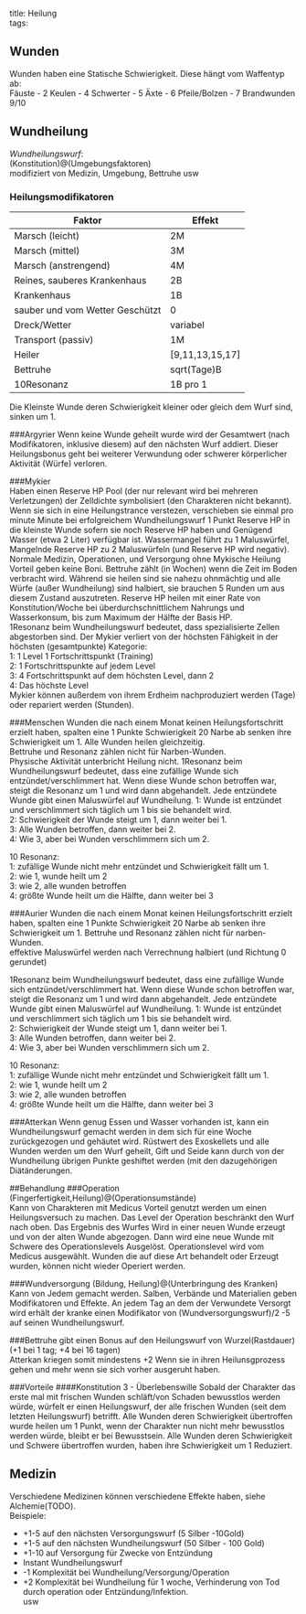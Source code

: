 title: Heilung  
tags:   
## Wunden 
Wunden haben eine Statische Schwierigkeit. Diese hängt vom Waffentyp ab:  
Fäuste - 2
Keulen - 4
Schwerter - 5
Äxte - 6
Pfeile/Bolzen - 7
Brandwunden 9/10
## Wundheilung
*Wundheilungswurf*:  
(Konstitution)@(Umgebungsfaktoren)  
modifiziert von Medizin, Umgebung, Bettruhe usw
### Heilungsmodifikatoren

|Faktor | Effekt |  
| --- | --- |  
|Marsch (leicht) | 2M |  
|Marsch (mittel) | 3M |  
|Marsch (anstrengend) | 4M |  
|Reines, sauberes Krankenhaus | 2B |  
|Krankenhaus | 1B |  
|sauber und vom Wetter Geschützt |0|
|Dreck/Wetter|variabel|
|Transport (passiv)| 1M |  
|Heiler | [9,11,13,15,17] |  
|Bettruhe | sqrt(Tage)B |  
|10Resonanz| 1B pro 1|  


Die Kleinste Wunde deren Schwierigkeit kleiner oder gleich dem Wurf sind, sinken um 1.  

###Argyrier
Wenn keine Wunde geheilt wurde wird der Gesamtwert (nach Modifikatoren, inklusive diesem) auf den nächsten Wurf addiert. Dieser Heilungsbonus geht bei weiterer Verwundung oder schwerer körperlicher Aktivität (Würfe) verloren.  
   
###Mykier  
Haben einen Reserve HP Pool (der nur relevant wird bei mehreren Verletzungen) der Zelldichte symbolisiert (den Charakteren nicht bekannt).
Wenn sie sich in eine Heilungstrance verstezen, verschieben sie einmal pro minute Minute bei erfolgreichem Wundheilungswurf 1 Punkt Reserve HP in die kleinste Wunde sofern sie noch Reserve HP haben und Genügend Wasser (etwa 2 Liter) verfügbar ist. Wassermangel führt zu 1 Maluswürfel, Mangelnde Reserve HP zu 2 Maluswürfeln (und Reserve HP wird negativ).
Normale Medizin, Operationen, und Versorgung ohne Mykische Heilung Vorteil geben keine Boni. Bettruhe zählt (in Wochen) wenn die Zeit im Boden verbracht wird.
Während sie heilen sind sie nahezu ohnmächtig und alle Würfe (außer Wundheilung) sind halbiert, sie brauchen 5 Runden um aus diesem Zustand auszutreten. 
Reserve HP heilen mit einer Rate von Konstitution/Woche bei überdurchschnittlichem Nahrungs und Wasserkonsum, bis zum Maximum der Hälfte der Basis HP.  
1Resonanz beim Wundheilungswurf bedeutet, dass spezialisierte Zellen abgestorben sind. Der Mykier verliert von der höchsten Fähigkeit in der höchsten (gesamtpunkte) Kategorie:  
1: 1 Level 1 Fortschrittspunkt (Training)  
2: 1 Fortschrittspunkte auf jedem Level  
3: 4 Fortschrittspunkt auf dem höchsten Level, dann 2  
4: Das höchste Level  
Mykier können außerdem von ihrem Erdheim nachproduziert werden (Tage) oder repariert werden (Stunden).

###Menschen
Wunden die nach einem Monat keinen Heilungsfortschritt erzielt haben, spalten eine 1 Punkte Schwierigkeit 20 Narbe ab senken ihre Schwierigkeit um 1. 
Alle Wunden heilen gleichzeitig.  
Bettruhe und Resonanz zählen nicht für Narben-Wunden.  
Physische Aktivität unterbricht Heilung nicht.
1Resonanz beim Wundheilungswurf bedeutet, dass eine zufällige Wunde sich entzündet/verschlimmert hat. Wenn diese Wunde schon betroffen war, steigt die Resonanz um 1 und wird dann abgehandelt. Jede entzündete Wunde gibt einen Maluswürfel auf Wundheilung.
1: Wunde ist entzündet und verschlimmert sich täglich um 1 bis sie behandelt wird.  
2: Schwierigkeit der Wunde steigt um 1, dann weiter bei 1.  
3: Alle Wunden betroffen, dann weiter bei 2.  
4: Wie 3, aber bei Wunden verschlimmern sich um 2.  
  
10 Resonanz:  
1: zufällige Wunde nicht mehr entzündet und Schwierigkeit fällt um 1.  
2: wie 1, wunde heilt um 2  
3: wie 2, alle wunden betroffen  
4: größte Wunde heilt um die Hälfte, dann weiter bei 3  


###Aurier
 Wunden die nach einem Monat keinen Heilungsfortschritt erzielt haben, spalten eine 1 Punkte Schwierigkeit 20 Narbe ab senken ihre Schwierigkeit um 1. 
Bettruhe und Resonanz zählen nicht für narben-Wunden.  
effektive Maluswürfel werden nach Verrechnung halbiert (und Richtung 0 gerundet)

1Resonanz beim Wundheilungswurf bedeutet, dass eine zufällige Wunde sich entzündet/verschlimmert hat. Wenn diese Wunde schon betroffen war, steigt die Resonanz um 1 und wird dann abgehandelt. Jede entzündete Wunde gibt einen Maluswürfel auf Wundheilung.
1: Wunde ist entzündet und verschlimmert sich täglich um 1 bis sie behandelt wird.  
2: Schwierigkeit der Wunde steigt um 1, dann weiter bei 1.  
3: Alle Wunden betroffen, dann weiter bei 2.  
4: Wie 3, aber bei Wunden verschlimmern sich um 2.  

10 Resonanz:  
1: zufällige Wunde nicht mehr entzündet und Schwierigkeit fällt um 1.  
2: wie 1, wunde heilt um 2  
3: wie 2, alle wunden betroffen  
4: größte Wunde heilt um die Hälfte, dann weiter bei 3  


###Atterkan
 Wenn genug Essen und Wasser vorhanden ist, kann ein Wundheilungswurf gemacht werden in dem sich für eine Woche zurückgezogen und gehäutet wird. Rüstwert des Exoskellets und alle Wunden werden um den Wurf geheilt, Gift und Seide kann durch von der Wundheilung übrigen Punkte geshiftet werden (mit den dazugehörigen Diätänderungen.

##Behandlung
###Operation
(Fingerfertigkeit,Heilung)@(Operationsumstände)  
Kann von Charakteren mit Medicus Vorteil genutzt werden um einen Heilungsversuch zu machen. Das Level der Operation beschränkt den Wurf nach oben. Das Ergebnis des Wurfes Wird in einer neuen Wunde erzeugt und von der alten Wunde abgezogen. Dann wird eine neue Wunde mit Schwere des Operationslevels Ausgelöst. Operationslevel wird vom Medicus ausgewählt. Wunden die auf diese Art behandelt oder Erzeugt wurden, können nicht wieder Operiert werden.  

###Wundversorgung
(Bildung, Heilung)@(Unterbringung des Kranken)
Kann von Jedem gemacht werden. Salben, Verbände und Materialien geben Modifikatoren und Effekte.
An jedem Tag an dem der Verwundete Versorgt wird erhält der kranke einen Modifikator von (Wundversorgungswurf)/2 -5 auf seinen Wundheilungswurf.

###Bettruhe 
gibt einen Bonus auf den Heilungswurf von Wurzel(Rastdauer) (+1 bei 1 tag; +4 bei 16 tagen)  
Atterkan kriegen somit mindestens +2 Wenn sie in ihren Heilunsgprozess gehen und mehr wenn sie sich vorher ausgeruht haben.

###Vorteile
####Konstitution 3 - Überlebenswille
Sobald der Charakter das erste mal mit frischen Wunden schläft/von Schaden bewusstlos werden würde, würfelt er einen Heilungswurf, der alle frischen Wunden (seit dem letzten Heilungswurf) betrifft. Alle Wunden deren Schwierigkeit übertroffen wurde heilen um 1 Punkt, wenn der Charakter nun nicht mehr bewusstlos werden würde, bleibt er bei Bewusstsein. Alle Wunden deren Schwierigkeit und Schwere übertroffen wurden, haben ihre Schwierigkeit um 1 Reduziert.

## Medizin
Verschiedene Medizinen können verschiedene Effekte haben, siehe Alchemie(TODO).  
Beispiele:  

* +1-5 auf den nächsten Versorgungswurf (5 Silber -10Gold)  
* +1-5 auf den nächsten Wundheilungswurf (50 Silber - 100 Gold)  
* +1-10 auf Versorgung für Zwecke von Entzündung  
* Instant Wundheilungswurf  
* -1 Komplexität bei
Wundheilung/Versorgung/Operation  
* +2 Komplexität bei Wundheilung für 1 woche, Verhinderung von Tod durch operation oder Entzündung/Infektion.  
usw


